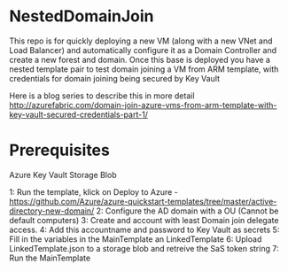 # NestedDomainJoin

This repo is for quickly deploying a new VM (along with a new VNet and Load Balancer) and automatically configure it as a Domain Controller and create a new forest and domain. Once this base is deployed you have a nested template pair to test domain joining a VM from ARM template, with credentials for domain joining being secured by Key Vault

Here is a blog series to describe this in more detail
http://azurefabric.com/domain-join-azure-vms-from-arm-template-with-key-vault-secured-credentials-part-1/

# Prerequisites
Azure Key Vault
Storage Blob

1: Run the template, klick on Deploy to Azure - https://github.com/Azure/azure-quickstart-templates/tree/master/active-directory-new-domain/
2: Configure the AD domain with a OU (Cannot be default computers)
3: Create and account with least Domain join delegate access.
4: Add this accountname and password to Key Vault as secrets
5: Fill in the variables in the MainTemplate an LinkedTemplate
6: Upload LinkedTemplate.json to a storage blob and retreive the SaS token string
7: Run the MainTemplate